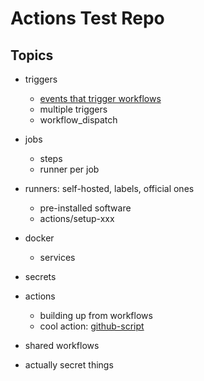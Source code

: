 # Actions Test Repo

## Topics

- triggers
  - [events that trigger workflows](https://docs.github.com/en/actions/using-workflows/events-that-trigger-workflows)
  - multiple triggers
  - workflow_dispatch

- jobs
  - steps
  - runner per job

- runners: self-hosted, labels, official ones
  - pre-installed software
  - actions/setup-xxx

- docker
  - services

- secrets

- actions
  - building up from workflows
  - cool action: [github-script](https://github.com/actions/github-script)

- shared workflows


- actually secret things
